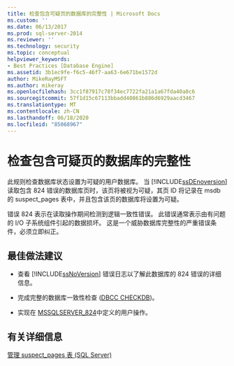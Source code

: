 ```yaml
---
title: 检查包含可疑页的数据库的完整性 | Microsoft Docs
ms.custom: ''
ms.date: 06/13/2017
ms.prod: sql-server-2014
ms.reviewer: ''
ms.technology: security
ms.topic: conceptual
helpviewer_keywords:
- Best Practices [Database Engine]
ms.assetid: 3b1ec9fe-f6c5-46f7-aa63-6e671be1572d
author: MikeRayMSFT
ms.author: mikeray
ms.openlocfilehash: 3cc1f87917c78f34ec7722fa21a1a67fda40a8c6
ms.sourcegitcommit: 57f1d15c67113bbadd40861b886d6929aacd3467
ms.translationtype: MT
ms.contentlocale: zh-CN
ms.lasthandoff: 06/18/2020
ms.locfileid: "85068967"
---
```

# <a name="check-integrity-of-database-with-suspect-pages"></a>检查包含可疑页的数据库的完整性
  此规则检查数据库状态设置为可疑的用户数据库。 当 [!INCLUDE[ssDEnoversion](../../includes/ssdenoversion-md.md)] 读取包含 824 错误的数据库页时，该页将被视为可疑，其页 ID 将记录在 msdb 的 suspect_pages 表中，并且包含该页的数据库将设置为可疑。  
  
 错误 824 表示在读取操作期间检测到逻辑一致性错误。 此错误通常表示由有问题的 I/O 子系统组件引起的数据损坏。 这是一个威胁数据库完整性的严重错误条件，必须立即纠正。  
  
## <a name="best-practices-recommendations"></a>最佳做法建议  
  
-   查看 [!INCLUDE[ssNoVersion](../../includes/ssnoversion-md.md)] 错误日志以了解此数据库的 824 错误的详细信息。  
  
-   完成完整的数据库一致性检查 ([DBCC CHECKDB](/sql/t-sql/database-console-commands/dbcc-checkdb-transact-sql))。  
  
-   实现在 [MSSQLSERVER_824](https://go.microsoft.com/fwlink/?LinkId=81397)中定义的用户操作。  
  
## <a name="for-more-information"></a>有关详细信息  
 [管理 suspect_pages 表 (SQL Server)](../backup-restore/manage-the-suspect-pages-table-sql-server.md)  
  
  
